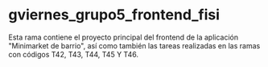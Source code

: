 # gviernes_grupo5_frontend_fisi
Esta rama contiene el proyecto principal del frontend de la aplicación "Minimarket de barrio", así como también las tareas realizadas en las ramas con códigos T42, T43, T44, T45 Y T46.
